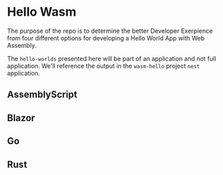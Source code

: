 # Hello Wasm
The purpose of the repo is to determine the better Developer Exerpience from four different options for developing a Hello World App with Web Assembly.

The `hello-worlds` presented here will be part of an application and not full application.  We'll reference the output in the `wasm-hello` project `nest` application.

## AssemblyScript

## Blazor

## Go

## Rust
